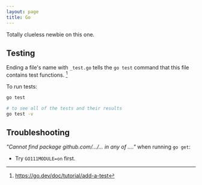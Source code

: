 ```yaml
---
layout: page
title: Go
---
```


Totally clueless newbie on this one.

## Testing

Ending a file's name with `_test.go` tells the `go test` command that this file contains test functions. [^1]

To run tests:

```bash
go test

# to see all of the tests and their results
go test -v 

```

## Troubleshooting

_"Cannot find package github.com/.../... in any of ...."_ when running `go get`:

- Try `GO111MODULE=on` first.

[^1]: https://go.dev/doc/tutorial/add-a-test
